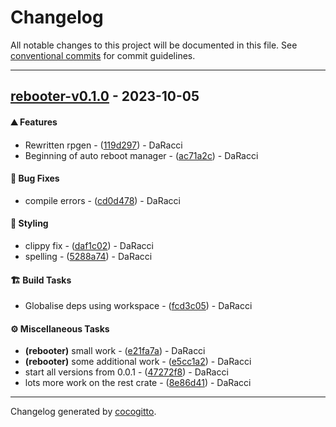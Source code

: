 # Changelog
All notable changes to this project will be documented in this file. See [conventional commits](https://www.conventionalcommits.org/) for commit guidelines.

- - -
## [rebooter-v0.1.0](https://github.com/AMTSupport/tools/compare/5678af914fbd25777e9a28dbaaf557a016530b7d..rebooter-v0.1.0) - 2023-10-05
#### <!-- 0 -->⛰️  Features
- Rewritten rpgen - ([119d297](https://github.com/AMTSupport/tools/commit/119d2978f99943c7077f9df613a289d891a80ca1)) - DaRacci
- Beginning of auto reboot manager - ([ac71a2c](https://github.com/AMTSupport/tools/commit/ac71a2c9639d554b5317937b106effa09d57cd26)) - DaRacci
#### <!-- 1 -->🐛 Bug Fixes
- compile errors - ([cd0d478](https://github.com/AMTSupport/tools/commit/cd0d4785529084fc976fe9c1d54b62ffe918128b)) - DaRacci
#### <!-- 5 -->🎨 Styling
- clippy fix - ([daf1c02](https://github.com/AMTSupport/tools/commit/daf1c02a2657655a992c020561f7f3006c7ccda2)) - DaRacci
- spelling - ([5288a74](https://github.com/AMTSupport/tools/commit/5288a74c772839edce78db63747143f6894e241d)) - DaRacci
#### <!-- 8 -->🏗️ Build Tasks
- Globalise deps using workspace - ([fcd3c05](https://github.com/AMTSupport/tools/commit/fcd3c056c79fc749701dee7e94c7819a50a56cd1)) - DaRacci
#### <!-- 9 -->⚙️ Miscellaneous Tasks
- **(rebooter)** small work - ([e21fa7a](https://github.com/AMTSupport/tools/commit/e21fa7a06eace79869c3f0c27c798c18b897b071)) - DaRacci
- **(rebooter)** some additional work - ([e5cc1a2](https://github.com/AMTSupport/tools/commit/e5cc1a2743efd040ea29c04abd87a98e09bad79d)) - DaRacci
- start all versions from 0.0.1 - ([47272f8](https://github.com/AMTSupport/tools/commit/47272f8fad2c414854177f81625713634fa0cb7e)) - DaRacci
- lots more work on the rest crate - ([8e86d41](https://github.com/AMTSupport/tools/commit/8e86d4183789a7fe8fd106deac17020c1be17db8)) - DaRacci

- - -

Changelog generated by [cocogitto](https://github.com/cocogitto/cocogitto).
